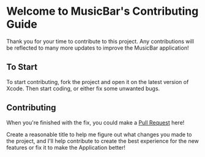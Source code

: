 # Welcome to MusicBar's Contributing Guide

Thank you for your time to contribute to this project. Any contributions will be reflected to many more updates to improve the MusicBar application!

## To Start

To start contributing, fork the project and open it on the latest version of Xcode. Then start coding, or either fix some unwanted bugs. 

## Contributing

When you're finished with the fix, you could make a [Pull Request](https://github.com/Kentakoong/MusicBar/pulls) here!

Create a reasonable title to help me figure out what changes you made to the project, and I'll help contribute to create the best experience for the new features or fix it to make the Application better!
